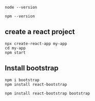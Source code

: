 ```
node --version
```
```
npm --version
```
<h2>create a react project </h2>

```
npx create-react-app my-app
cd my-app
npm start
```

<h2>Install bootstrap </h2>

```
npm i bootstrap
npm install react-bootstrap
```
```
npm install react-bootstrap bootstrap
```
